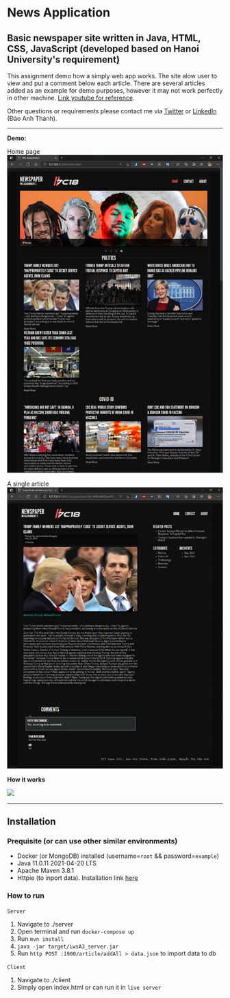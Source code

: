 # News Application
Basic newspaper site written in Java, HTML, CSS, JavaScript (developed based on Hanoi University's requirement)
---
This assignment demo how a simply web app works. The site alow user to view and put a comment below each article. There are several articles added as an example for demo purposes, however it may not work perfectly in other machine.
[Link youtube for reference](https://www.youtube.com/watch?v=BqR3t9_RYTQ).

Other questions or requirements please contact me via [Twitter](https://twitter.com/sirEddieDao) or [LinkedIn](https://www.linkedin.com/in/daoanhthanh/) (Đào Anh Thành).

---
**Demo:**

Home page
![](./demo/homepage.jpg)

A single article
![](./demo/singlepost.jpg)

**How it works**

![](https://www.partech.nl/publication-image/%7B46D64AEE-5C24-439A-8659-3E6E17F3ED9A%7D)

---
## Installation
### Prequisite (or can use other similar environments)
- Docker (or MongoDB) installed (username=```root``` && password=```example```)
- Java 11.0.11 2021-04-20 LTS
- Apache Maven 3.8.1
- Httpie (to inport data). Installation link [here](https://httpie.io/)

### How to run
```Server```
1. Navigate to ./server
2. Open terminal and run ```docker-compose up```
3. Run ```mvn install```
4. ```java -jar target/iwsA3_server.jar```
5. Run ```http POST :1900/article/addAll > data.json``` to import data to db

```Client```
1. Navigate to ./client
2. Simply open index.html or can run it in ```live server```
